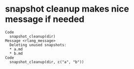 # snapshot cleanup makes nice message if needed

    Code
      snapshot_cleanup(dir)
    Message <rlang_message>
      Deleting unused snapshots:
      * a.md
      * b.md
    Code
      snapshot_cleanup(dir, c("a", "b"))

